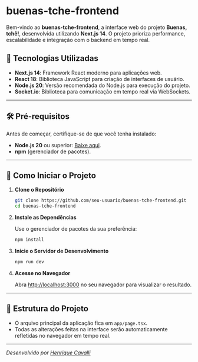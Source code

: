 # buenas-tche-frontend

Bem-vindo ao **buenas-tche-frontend**, a interface web do projeto **Buenas, tchê!**, desenvolvida utilizando **Next.js 14**. O projeto prioriza performance, escalabilidade e integração com o backend em tempo real.

## 🚀 Tecnologias Utilizadas

- **Next.js 14**: Framework React moderno para aplicações web.
- **React 18**: Biblioteca JavaScript para criação de interfaces de usuário.
- **Node.js 20**: Versão recomendada do Node.js para execução do projeto.
- **Socket.io**: Biblioteca para comunicação em tempo real via WebSockets.

---

## 🛠️ Pré-requisitos

Antes de começar, certifique-se de que você tenha instalado:

- **Node.js 20** ou superior: [Baixe aqui](https://nodejs.org).
- **npm** (gerenciador de pacotes).

---

## 🚀 Como Iniciar o Projeto

1. **Clone o Repositório**

    ```bash
    git clone https://github.com/seu-usuario/buenas-tche-frontend.git
    cd buenas-tche-frontend
    ```

2. **Instale as Dependências**

    Use o gerenciador de pacotes da sua preferência:

    ```bash
    npm install
    ```

3. **Inicie o Servidor de Desenvolvimento**

    ```bash
    npm run dev
    ```

4. **Acesse no Navegador**

    Abra [http://localhost:3000](http://localhost:3000) no seu navegador para visualizar o resultado.

---

## 📄 Estrutura do Projeto

- O arquivo principal da aplicação fica em `app/page.tsx`.
- Todas as alterações feitas na interface serão automaticamente refletidas no navegador em tempo real.

---

_Desenvolvido por [Henrique Cavalli](https://github.com/HenriqueCavalli)_

